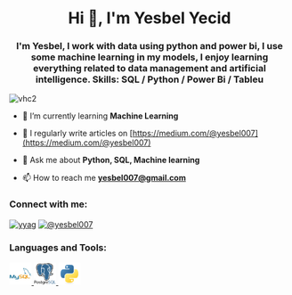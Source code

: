 <h1 align="center">Hi 👋, I'm Yesbel Yecid</h1>
<h3 align="center">I'm Yesbel, I work with data using python and power bi, I use some machine learning in my models, I enjoy learning everything related to data management and artificial intelligence. Skills: SQL / Python / Power Bi / Tableu</h3>

<p align="left"> <img src="https://komarev.com/ghpvc/?username=vhc2&label=Profile%20views&color=0e75b6&style=flat" alt="vhc2" /> </p>

- 🌱 I’m currently learning **Machine Learning**

- 📝 I regularly write articles on [https://medium.com/@yesbel007](https://medium.com/@yesbel007)

- 💬 Ask me about **Python, SQL, Machine learning**

- 📫 How to reach me **yesbel007@gmail.com**

<h3 align="left">Connect with me:</h3>
<p align="left">
<a href="https://linkedin.com/in/yyag" target="blank"><img align="center" src="https://raw.githubusercontent.com/rahuldkjain/github-profile-readme-generator/master/src/images/icons/Social/linked-in-alt.svg" alt="yyag" height="30" width="40" /></a>
<a href="https://medium.com/@yesbel007" target="blank"><img align="center" src="https://raw.githubusercontent.com/rahuldkjain/github-profile-readme-generator/master/src/images/icons/Social/medium.svg" alt="@yesbel007" height="30" width="40" /></a>
</p>

<h3 align="left">Languages and Tools:</h3>
<p align="left"> <a href="https://www.mysql.com/" target="_blank" rel="noreferrer"> <img src="https://raw.githubusercontent.com/devicons/devicon/master/icons/mysql/mysql-original-wordmark.svg" alt="mysql" width="40" height="40"/> </a> <a href="https://www.postgresql.org" target="_blank" rel="noreferrer"> <img src="https://raw.githubusercontent.com/devicons/devicon/master/icons/postgresql/postgresql-original-wordmark.svg" alt="postgresql" width="40" height="40"/> </a> <a href="https://www.python.org" target="_blank" rel="noreferrer"> <img src="https://raw.githubusercontent.com/devicons/devicon/master/icons/python/python-original.svg" alt="python" width="40" height="40"/> </a> </p>

